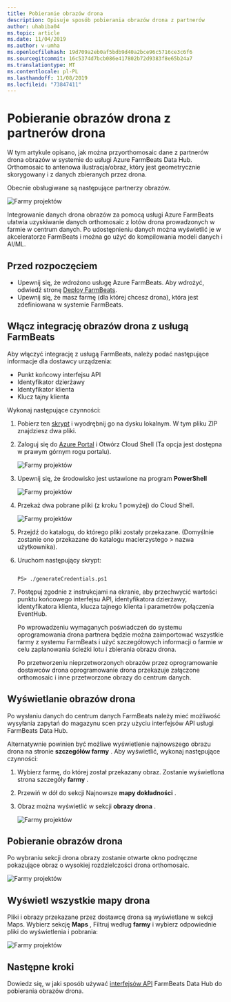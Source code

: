 ```yaml
---
title: Pobieranie obrazów drona
description: Opisuje sposób pobierania obrazów drona z partnerów
author: uhabiba04
ms.topic: article
ms.date: 11/04/2019
ms.author: v-umha
ms.openlocfilehash: 19d709a2eb0af5bdb9d40a2bce96c5716ce3c6f6
ms.sourcegitcommit: 16c5374d7bcb086e417802b72d9383f8e65b24a7
ms.translationtype: MT
ms.contentlocale: pl-PL
ms.lasthandoff: 11/08/2019
ms.locfileid: "73847411"
---
```

# <a name="get-drone-imagery-from-drone-partners"></a>Pobieranie obrazów drona z partnerów drona

W tym artykule opisano, jak można przyorthomosaic dane z partnerów drona obrazów w systemie do usługi Azure FarmBeats Data Hub. Orthomosaic to antenowa ilustracja/obraz, który jest geometrycznie skorygowany i z danych zbieranych przez drona.

Obecnie obsługiwane są następujące partnerzy obrazów.

  ![Farmy projektów](./media/get-drone-imagery-from-drone-partner/drone-partner-1.png)

Integrowanie danych drona obrazów za pomocą usługi Azure FarmBeats ułatwia uzyskiwanie danych orthomosaic z lotów drona prowadzonych w farmie w centrum danych. Po udostępnieniu danych można wyświetlić je w akceleratorze FarmBeats i można go użyć do kompilowania modeli danych i AI/ML.

## <a name="before-you-begin"></a>Przed rozpoczęciem

  - Upewnij się, że wdrożono usługę Azure FarmBeats. Aby wdrożyć, odwiedź stronę [Deploy FarmBeats](prepare-for-deployment.md).
  - Upewnij się, że masz farmę (dla której chcesz drona), która jest zdefiniowana w systemie FarmBeats.

## <a name="enable-drone-imagery-integration-with-farmbeats"></a>Włącz integrację obrazów drona z usługą FarmBeats   

Aby włączyć integrację z usługą FarmBeats, należy podać następujące informacje dla dostawcy urządzenia:  
 - Punkt końcowy interfejsu API  
 - Identyfikator dzierżawy  
 - Identyfikator klienta  
 - Klucz tajny klienta  

Wykonaj następujące czynności:

1. Pobierz ten [skrypt](https://aka.ms/farmbeatspartnerscript) i wyodrębnij go na dysku lokalnym. W tym pliku ZIP znajdziesz dwa pliki.  
2. Zaloguj się do [Azure Portal](https://portal.azure.com/) i Otwórz Cloud Shell (Ta opcja jest dostępna w prawym górnym rogu portalu).   

    ![Farmy projektów](./media/get-drone-imagery-from-drone-partner/navigation-bar-1.png)

3. Upewnij się, że środowisko jest ustawione na program **PowerShell**

    ![Farmy projektów](./media/get-drone-imagery-from-drone-partner/power-shell-new-1.png)

4. Przekaż dwa pobrane pliki (z kroku 1 powyżej) do Cloud Shell.  

    ![Farmy projektów](./media/get-drone-imagery-from-drone-partner/power-shell-two-1.png)

5. Przejdź do katalogu, do którego pliki zostały przekazane. (Domyślnie zostanie ono przekazane do katalogu macierzystego > nazwa użytkownika).  
6. Uruchom następujący skrypt:

    ```azurepowershell-interactive 

    PS> ./generateCredentials.ps1   

    ```

7. Postępuj zgodnie z instrukcjami na ekranie, aby przechwycić wartości punktu końcowego interfejsu API, identyfikatora dzierżawy, identyfikatora klienta, klucza tajnego klienta i parametrów połączenia EventHub.

    Po wprowadzeniu wymaganych poświadczeń do systemu oprogramowania drona partnera będzie można zaimportować wszystkie farmy z systemu FarmBeats i użyć szczegółowych informacji o farmie w celu zaplanowania ścieżki lotu i zbierania obrazu drona.

    Po przetworzeniu nieprzetworzonych obrazów przez oprogramowanie dostawców drona oprogramowanie drona przekazuje załączone orthomosaic i inne przetworzone obrazy do centrum danych.

## <a name="view-drone-imagery"></a>Wyświetlanie obrazów drona

Po wysłaniu danych do centrum danych FarmBeats należy mieć możliwość wysyłania zapytań do magazynu scen przy użyciu interfejsów API usługi FarmBeats Data Hub.

Alternatywnie powinien być możliwe wyświetlenie najnowszego obrazu drona na stronie **szczegółów farmy** . Aby wyświetlić, wykonaj następujące czynności:  

1. Wybierz farmę, do której został przekazany obraz. Zostanie wyświetlona strona szczegóły **farmy** .
2. Przewiń w dół do sekcji Najnowsze **mapy dokładności** .
3. Obraz można wyświetlić w sekcji **obrazy drona** .

    ![Farmy projektów](./media/get-drone-imagery-from-drone-partner/drone-imagery-1.png)

## <a name="download-drone-imagery"></a>Pobieranie obrazów drona

Po wybraniu sekcji drona obrazy zostanie otwarte okno podręczne pokazujące obraz o wysokiej rozdzielczości drona orthomosaic.

![Farmy projektów](./media/get-drone-imagery-from-drone-partner/download-drone-imagery-1.png)

## <a name="view-all-drone-maps"></a>Wyświetl wszystkie mapy drona

Pliki i obrazy przekazane przez dostawcę drona są wyświetlane w sekcji Maps. Wybierz sekcję **Maps** , Filtruj według **farmy** i wybierz odpowiednie pliki do wyświetlenia i pobrania:

  ![Farmy projektów](./media/get-drone-imagery-from-drone-partner/view-drone-maps-1.png)

## <a name="next-steps"></a>Następne kroki

Dowiedz się, w jaki sposób używać [interfejsów API](references-for-farmbeats.md#rest-api) FarmBeats Data Hub do pobierania obrazów drona.
